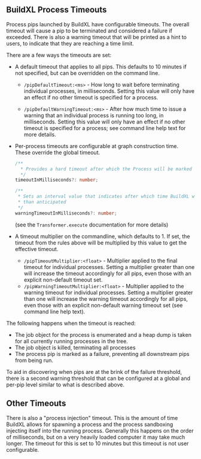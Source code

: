 ## BuildXL Process Timeouts
Process pips launched by BuildXL have configurable timeouts.
The overall timeout will cause a pip to be terminated and considered a failure if exceeded.
There is also a warning timeout that will be printed as a hint to users, to indicate that they are reaching a time limit.

There are a few ways the timeouts are set:

* A default timeout that applies to all pips. This defaults to 10 minutes if not specified, but can be overridden on the command line.

  * `/pipDefaultTimeout:<ms>` - How long to wait before terminating individual processes, in milliseconds. Setting this value will only have an effect if no other timeout is specified for a process.

  * `/pipDefaultWarningTimeout:<ms>` - After how much time to issue a warning that an individual process is running too long, in milliseconds. Setting this value will only have an effect if no other timeout is specified for a process; see command line help text for more details.

* Per-process timeouts are configurable at graph construction time. These override the global timeout.
   ```ts
   /**
     * Provides a hard timeout after which the Process will be marked as failure due to timeout and terminated.
     */
   timeoutInMilliseconds?: number;

   /**
    * Sets an interval value that indicates after which time BuildXL will issue a warning that the process is running longer
    * than anticipated
    */
   warningTimeoutInMilliseconds?: number;
   ```
   (see the `Transformer.execute` documentation for more details)

* A timeout multiplier on the commandline, which defaults to 1. If set, the timeout from the rules above will be multiplied by this value to get the effective timeout.

  * `/pipTimeoutMultiplier:<float>` - Multiplier applied to the final timeout for individual processes. Setting a multiplier greater than one will increase the timeout accordingly for all pips, even those with an explicit non-default timeout set.
  * `/pipWarningTimeoutMultiplier:<float>` - Multiplier applied to the warning timeout for individual processes. Setting a multiplier greater than one will increase the warning timeout accordingly for all pips, even those with an explicit non-default warning timeout set (see command line help text).

The following happens when the timeout is reached:
* The job object for the process is enumerated and a heap dump is taken for all currently running processes in the tree.
* The job object is killed, terminating all processes
* The process pip is marked as a failure, preventing all downstream pips from being run.

To aid in discovering when pips are at the brink of the failure threshold, there is a second warning threshold that can be configured at a global and per-pip level similar to what is described above.

## Other Timeouts
There is also a "process injection" timeout. This is the amount of time BuildXL allows for spawning a process and the process sandboxing injecting itself into the running process. Generally this happens on the order of milliseconds, but on a very heavily loaded computer it may take much longer. The timeout for this is set to 10 minutes but this timeout is not user configurable.
